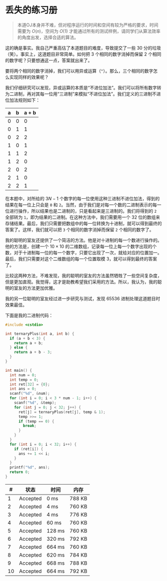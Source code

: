 # 丢失的练习册

> 本道OJ本身并不难，但对程序运行的时间和空间有较为严格的要求，时间需要为 $O(n)$，空间为 $O(1)$ 才能通过所有的测试样例，请同学们从算法效率的角度出发，选择合适的算法。

这的确是事实。我自己严重高估了本道题目的难度，导致提交了一些 $30$ 分的垃圾（笑）。事实上，这道题目非常简单。如何把 $3$ 个相同的数字消掉而保留 $2$ 个相同的数字呢？只要想通这一点，答案就出来了。

要将两个相同的数字消掉，我们可以用异或运算（`^`）。那么，三个相同的数字怎么实现同样的效果呢？

我们仔细研究可以发现，异或运算的本质是“不进位加法”。我们可以将所有数字转为二进制，再对其每一位用“三进制”来模拟“不进位加法”。我们定义的三进制不进位加法规则如下：

| a   | b   | a + b |
| --- | --- | ----- |
| 0   | 0   | 0     |
| 0   | 1   | 1     |
| 0   | 2   | 2     |
| 1   | 0   | 1     |
| 1   | 1   | 2     |
| 1   | 2   | 0     |
| 2   | 0   | 2     |
| 2   | 1   | 0     |
| 2   | 2   | 1     |

在本题中，对所给的 $3N-1$ 个数字的每一位使用这种三进制不进位加法，得到的结果在每一位上只会是 `0` 和 `2`。当然，由于我们是对每一个数的二进制表示的每一位进行操作，所以结果也是二进制的，只是看起来是三进制的。我们将得到的 `2` 全部转为 `1`，即为结果的二进制。在这种方法中，我们需要用一个 $32$ 位的数组来存储结果。最后，我们只需要把数组中的每一位转换为十进制，就可以得到最终的答案了。这样，我们就可以把 `3` 个相同的数字消掉而保留 `2` 个相同的数字了。

我的聪明的室友还提供了一个简洁的方法。他是对十进制的每一个数进行操作的。他的方法是，创建一个 $10\times 10$ 的二维数组，记录每一位上每一个数字出现的个数，对于十进制每一位的每一个数字，只要它出现了一次，就给对应的位置加一。最后，我们只需要对这个二维数组的每一个位置取模 $3$，就可以得到最终的答案了。

比较这两种方法，不难发现，我的聪明的室友的方法虽然牺牲了一些空间复杂度，但是更加直观。我觉得，这才是助教希望我们采用的方法。所以，我认为，我的聪明的室友的方法更加优雅。

我的另一位聪明的室友经过进一步研究与测试，发现 $65536$ 进制处理这道题目时效果最佳。

下面是我的二进制代码：

```cpp
#include <cstdio>

int ternaryPlus(int a, int b) {
  if (a + b < 3) {
    return a + b;
  } else {
    return a + b - 3;
  }
}

int main() {
  int num = 0;
  int temp = 0;
  int ret[32] = {0};
  int ans = 0;
  scanf("%d", &num);
  for (int i = 0; i < 3 * num - 1; i++) {
    scanf("%d", &temp);
    for (int j = 0; j < 32; j++) {
      ret[j] = ternaryPlus(ret[j], temp & 1);
      temp >>= 1;
      if (temp == 0) {
        break;
      }
    }
  }
  for (int i = 0; i < 32; i++) {
    if (ret[i]) {
      ans += 1 << i;
    }
  }
  printf("%d", ans);
  return 0;
}
```

| #   | 状态     | 时间   | 内存   |
| --- | -------- | ------ | ------ |
| 1   | Accepted | 0 ms   | 788 KB |
| 2   | Accepted | 4 ms   | 760 KB |
| 3   | Accepted | 4 ms   | 776 KB |
| 4   | Accepted | 60 ms  | 760 KB |
| 5   | Accepted | 128 ms | 760 KB |
| 6   | Accepted | 320 ms | 792 KB |
| 7   | Accepted | 664 ms | 760 KB |
| 8   | Accepted | 620 ms | 784 KB |
| 9   | Accepted | 668 ms | 788 KB |
| 10  | Accepted | 664 ms | 792 KB |
